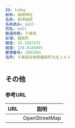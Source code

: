 ```yaml
---
ID: tv8wy
総称: 稲荷神社
名称: 乾坤稲荷
名称読み: null
別名: null
都道府県: 千葉県
区域: 鋸南町
緯度: 35.1567475
経度: 139.8326895
郵便番号: 2991901
住所: 千葉県安房郡鋸南町元名１８４
---
```


## その他

### 参考URL

| URL | 説明          |
| --- | ------------- |
|     | OpenStreetMap |
